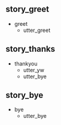 ## story_greet
  * greet
    - utter_greet

## story_thanks
  * thankyou
    - utter_yw
    - utter_bye

## story_bye
  * bye
    - utter_bye
